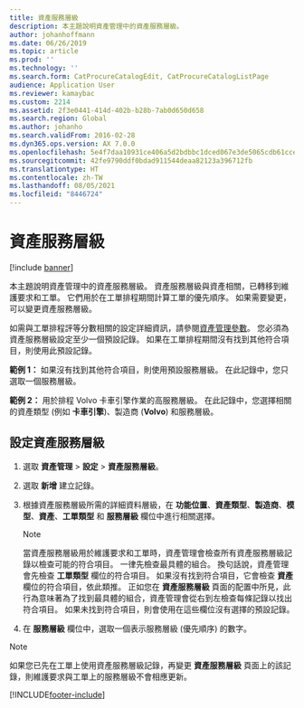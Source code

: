 ```yaml
---
title: 資產服務層級
description: 本主題說明資產管理中的資產服務層級。
author: johanhoffmann
ms.date: 06/26/2019
ms.topic: article
ms.prod: ''
ms.technology: ''
ms.search.form: CatProcureCatalogEdit, CatProcureCatalogListPage
audience: Application User
ms.reviewer: kamaybac
ms.custom: 2214
ms.assetid: 2f3e0441-414d-402b-b28b-7ab0d650d658
ms.search.region: Global
ms.author: johanho
ms.search.validFrom: 2016-02-28
ms.dyn365.ops.version: AX 7.0.0
ms.openlocfilehash: 5e4f7daa10931ce406a5d2bdbbc1dced067e3de5065cdb61cce369d617709d67
ms.sourcegitcommit: 42fe9790ddf0bdad911544deaa82123a396712fb
ms.translationtype: HT
ms.contentlocale: zh-TW
ms.lasthandoff: 08/05/2021
ms.locfileid: "8446724"
---
```

# <a name="asset-service-levels"></a>資產服務層級

[!include [banner](../../includes/banner.md)]

 

本主題說明資產管理中的資產服務層級。 資產服務層級與資產相關，已轉移到維護要求和工單。 它們用於在工單排程期間計算工單的優先順序。 如果需要變更，可以變更資產服務層級。

如需與工單排程評等分數相關的設定詳細資訊，請參閱[資產管理參數](../setup-for-objects/enterprise-asset-management-parameters.md)。 您必須為資產服務層級設定至少一個預設記錄。 如果在工單排程期間沒有找到其他符合項目，則使用此預設記錄。

**範例 1：** 如果沒有找到其他符合項目，則使用預設服務層級。 在此記錄中，您只選取一個服務層級。

**範例 2：** 用於排程 Volvo 卡車引擎作業的高服務層級。 在此記錄中，您選擇相關的資產類型 (例如 **卡車引擎**)、製造商 (**Volvo**) 和服務層級。

## <a name="set-up-asset-service-levels"></a>設定資產服務層級

1. 選取 **資產管理** \> **設定** \> **資產服務層級**。
2. 選取 **新增** 建立記錄。
3. 根據資產服務層級所需的詳細資料層級，在 **功能位置**、**資產類型**、**製造商**、**模型**、**資產**、**工單類型** 和 **服務層級** 欄位中進行相關選擇。

    > [!NOTE]
    > 當資產服務層級用於維護要求和工單時，資產管理會檢查所有資產服務層級記錄以檢查可能的符合項目。 一律先檢查最具體的組合。 換句話說，資產管理會先檢查 **工單類型** 欄位的符合項目。 如果沒有找到符合項目，它會檢查 **資產** 欄位的符合項目，依此類推。 正如您在 **資產服務層級** 頁面的配置中所見，此行為意味著為了找到最具體的組合，資產管理會從右到左檢查每條記錄以找出符合項目。 如果未找到符合項目，則會使用在這些欄位沒有選擇的預設記錄。

4. 在 **服務層級** 欄位中，選取一個表示服務層級 (優先順序) 的數字。


> [!NOTE]
> 如果您已先在工單上使用資產服務層級記錄，再變更 **資產服務層級** 頁面上的該記錄，則維護要求與工單上的服務層級不會相應更新。


[!INCLUDE[footer-include](../../../includes/footer-banner.md)]